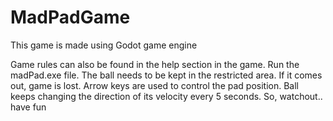 # MadPadGame
<p>
This game is made using Godot game engine
</p>
<p>
  Game rules can also be found in the help section in the game. Run the madPad.exe file. 
  The ball needs to be kept in the restricted area. If it comes out, game is lost. 
  Arrow keys are used to control the pad position.
  Ball keeps changing the direction of its velocity every 5 seconds. So, watchout.. have fun
 
  </p>
